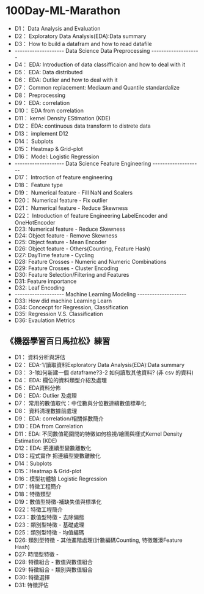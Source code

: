 # 100Day-ML-Marathon
* D1： Data Analysis and Evaluation
* D2： Exploratory Data Analysis(EDA):Data summary 
* D3： How to build a datafram and how to read datafile
* -------------------- Data Science Data Preprocessing --------------------
* D4： EDA: Introduction of data classifficaion and how to deal with it
* D5： EDA: Data distributed
* D6： EDA: Outlier and how to deal with it
* D7： Common replacement: Mediaum and Quantile standardalize 
* D8： Preprocessing
* D9： EDA: correlation
* D10： EDA from correlation
* D11： kernel Density EStimation (KDE)
* D12： EDA: continuous data transform to distrete data 
* D13： implement D12
* D14： Subplots
* D15： Heatmap & Grid-plot
* D16： Model: Logistic Regression
* -------------------- Data Science Feature Engineering --------------------
* D17： Introction of feature engineering
* D18： Feature type
* D19： Numerical feature - Fill NaN and Scalers
* D20： Numerical feature - Fix outlier
* D21： Numerical feature - Reduce Skewness
* D22： Introduction of feature Engineering LabelEncoder and OneHotEncoder
* D23:  Numerical feature - Reduce Skewness
* D24:  Object feature - Remove Skewness
* D25:  Object feature - Mean Encoder
* D26:  Object feature - Others(Counting, Feature Hash)
* D27:  DayTime feature - Cycling
* D28:  Feature Crosses - Numeric and Numeric Combinations
* D29:  Feature Crosses - Cluster Encoding
* D30:  Feature Selection/Filtering and Features
* D31:  Feature importance
* D32:  Leaf Encoding
* -------------------- Machine Learning Modeling --------------------
* D33:  How did machine Learning Learn
* D34:  Concecpt for Regression, Classification
* D35:  Regression V.S. Classification
* D36:  Evaulation Metrics



## 《機器學習百日馬拉松》練習
* D1： 資料分析與評估 
* D2： EDA-1/讀取資料Exploratory Data Analysis(EDA):Data summary     
* D3： 3-1如何新建一個 dataframe?3-2 如何讀取其他資料? (非 csv 的資料)
* D4： EDA: 欄位的資料類型介紹及處理
* D5： EDA資料分佈
* D6： EDA: Outlier 及處理
* D7： 常用的數值取代：中位數與分位數連續數值標準化
* D8： 資料清理數據前處理
* D9： EDA: correlation/相關係數簡介
* D10：EDA from Correlation
* D11：EDA: 不同數值範圍間的特徵如何檢視/繪圖與樣式Kernel Density Estimation (KDE)
* D12：EDA: 把連續型變數離散化
* D13：程式實作 把連續型變數離散化 
* D14：Subplots
* D15：Heatmap & Grid-plot
* D16：模型初體驗 Logistic Regression
* D17：特徵工程簡介
* D18：特徵類型
* D19：數值型特徵-補缺失值與標準化
* D22：特徵工程簡介
* D23：數值型特徵 - 去除偏態
* D23：類別型特徵 - 基礎處理
* D25：類別型特徵 - 均值編碼
* D26: 類別型特徵 - 其他進階處理(計數編碼Counting, 特徵雜湊Feature Hash)
* D27: 時間型特徵 - 
* D28: 特徵組合 - 數值與數值組合
* D29: 特徵組合 - 類別與數值組合
* D30: 特徵選擇
* D31: 特徵評估
